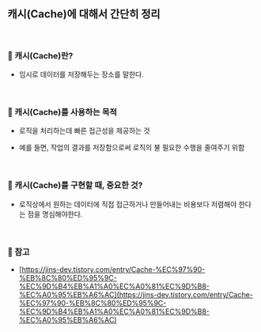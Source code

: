 ## 캐시(Cache)에 대해서 간단히 정리

<br>

### :book: 캐시(Cache)란?

- 임시로 데이터를 저장해두는 장소를 말한다.

<br>

### :book: 캐시(Cache)를 사용하는 목적

- 로직을 처리하는데 빠른 접근성을 제공하는 것

- 예를 들면, 작업의 결과를 저장함으로써 로직의 불 필요한 수행을 줄여주기 위함

<br>

### :book: 캐시(Cache)를 구현할 때, 중요한 것?

- 로직상에서 원하는 데이터에 직접 접근하거나 만들어내는 비용보다 저렴해야 한다는 점을 명심해야한다.

<br>

### :bookmark: 참고

- [https://jins-dev.tistory.com/entry/Cache-%EC%97%90-%EB%8C%80%ED%95%9C-%EC%9D%B4%EB%A1%A0%EC%A0%81%EC%9D%B8-%EC%A0%95%EB%A6%AC](https://jins-dev.tistory.com/entry/Cache-%EC%97%90-%EB%8C%80%ED%95%9C-%EC%9D%B4%EB%A1%A0%EC%A0%81%EC%9D%B8-%EC%A0%95%EB%A6%AC)
